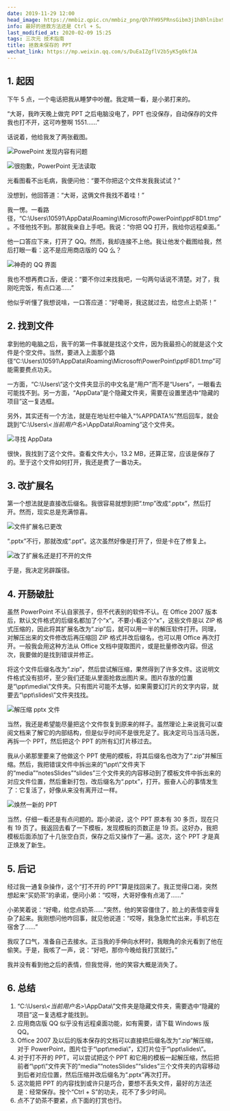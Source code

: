 ```yaml
---
date: 2019-11-29 12:00
head_image: https://mmbiz.qpic.cn/mmbiz_png/Qh7FH95PRnsGibm3j1h8hlnibx94eAfibTVFXjYq5ECtrAV4C3UjtFuU9oS2Nic4pIZibyHVkicJy2C0Cx9iaS86p6iaJw/0
info: 最好的拯救方法还是 Ctrl + S。
last_modified_at: 2020-02-09 15:25
tags: 三次元 技术指南
title: 拯救未保存的 PPT
wechat_link: https://mp.weixin.qq.com/s/DuEaIZgflV2b5yK5g0kfJA
---
```

## 1. 起因
下午 5 点，一个电话把我从睡梦中吵醒。我定睛一看，是小弟打来的。

“大哥，我昨天晚上做完 PPT 之后电脑没电了，PPT 也没保存，自动保存的文件我也打不开，这可咋整啊 1551……”

话说着，他给我发了两张截图。

![PowePoint 发现内容有问题](https://file.moetu.org/images/2020/02/20/53f4dd4e5c7173b8bb1b3092a603832812d33d60ba3ebf8a.png)

![很抱歉，PowerPoint 无法读取](https://file.moetu.org/images/2020/02/20/932c4e1b92f96c7e7bbfef60dc4f84258566d7ca015f4c8e.png)

光看图看不出毛病，我便问他：“要不你把这个文件发我我试试？”

没想到，他回答道：“大哥，这俩文件我找不着哇！”

我一愣。一看路径，“C:\Users\10591\AppData\Roaming\Microsoft\PowerPoint\pptF8D1.tmp”。不怪他找不到。那就我亲自上手吧。我说：“你把 QQ 打开，我给你远程桌面。”

他一口答应下来，打开了 QQ。然而，我却连接不上他。我让他发个截图给我，然后打眼一看：这不是应用商店版的 QQ 么？

![神奇的 QQ 界面](https://file.moetu.org/images/2020/02/20/dc7e5e30a4c7f2a224e7c51aa12c61cb29c1828569109328.png)

我也不想再费口舌，便说：“要不你过来找我吧，一句两句话说不清楚。对了，我刚吃完饭，有点口渴……”

他似乎听懂了我想说啥，一口答应道：“好嘞哥，我这就过去，给您点上奶茶！”

## 2. 找到文件
拿到他的电脑之后，我干的第一件事就是找这个文件，因为我最担心的就是这个文件是个空文件。当然，要进入上面那个路径“C:\Users\10591\AppData\Roaming\Microsoft\PowerPoint\pptF8D1.tmp”可能需要费点功夫。

一方面，“C:\Users\”这个文件夹显示的中文名是“用户”而不是“Users”，一眼看去可能找不到。另一方面，“AppData”是个隐藏文件夹，需要在设置里选中“隐藏的项目”这一复选框。

另外，其实还有一个方法，就是在地址栏中输入“%APPDATA%”然后回车，就会跳到“C:\Users\\*<当前用户名>*\AppData\Roaming”这个文件夹。

![寻找 AppData](https://file.moetu.org/images/2020/02/20/db816a5bcc79f47720b3e1ba75a3a0f39c99d9c374f50bb6.png)

很快，我找到了这个文件。查看文件大小，13.2 MB，还算正常，应该是保存了的。至于这个文件如何打开，我还是费了一番功夫。

## 3. 改扩展名
第一个想法就是直接改后缀名。我很容易就想到把“.tmp”改成“.pptx”，然后打开。然而，现实总是充满惊喜。

![文件扩展名已更改](https://file.moetu.org/images/2020/02/20/73728a9408b63862406a6f05ce5f769dd8af811819df8d1b.png)

“.pptx”不行，那就改成“.ppt”。这次虽然好像是打开了，但是卡在了修复上。

![改了扩展名还是打不开的文件](https://file.moetu.org/images/2020/02/20/c19454fa6ca116716870a76c2098b32c5f0924e8e82f5b29.gif)

于是，我决定另辟蹊径。

## 4. 开肠破肚
虽然 PowerPoint 不认自家孩子，但不代表别的软件不认。在 Office 2007 版本后，默认文件格式的后缀名都加了个“x”。不要小看这个“x”，这些文件是以 ZIP 格式压缩的，因此将其扩展名改为“.zip”后，就可以用一半的解压软件打开。同理，对解压出来的文件修改后再压缩回 ZIP 格式并改后缀名，也可以用 Office 再次打开。一般我会用这种方法从 Office 文档中提取图片，或是批量修改内容。但这次，我要做的是找到错误并修正。

将这个文件后缀名改为“.zip”，然后尝试解压缩，果然得到了许多文件。这说明文件格式没有损坏，至少我们还能从里面抢救出图片来。图片存放的位置是“\ppt\media\”文件夹。只有图片可能不太够，如果需要幻灯片的文字内容，就要去“\ppt\slides\”文件夹找找。

![解压缩 pptx 文件](https://file.moetu.org/images/2020/02/20/7597120be2a238743134cd56647c649b8870ca80007afb52.png)

当然，我还是希望能尽量把这个文件恢复到原来的样子。虽然理论上来说我可以查阅文档来了解它的内部结构，但是似乎时间不是很充足了。我决定司马当活马医，再拆一个 PPT，然后把这个 PPT 的所有幻灯片移过去。

我从小弟那里要来了他做这个 PPT 使用的模板，将其后缀名也改为了“.zip”并解压缩。然后，我把错误文件中拆出来的“\ppt\”文件夹下的“media”“notesSlides”“slides”三个文件夹的内容移动到了模板文件中拆出来的对应文件位置，然后重新打包，改后缀名为“.pptx”，打开。振奋人心的事情发生了：它复活了，好像从来没有离开过一样。

![焕然一新的 PPT](https://file.moetu.org/images/2020/02/20/ccd6448c884d387bb952af24f6448fb6655d8eb65f0c3ae1.png)

当然，仔细一看还是有点问题的。距小弟说，这个 PPT 原本有 30 多页，现在只有 19 页了。我返回去看了一下模板，发现模板的页数正是 19 页。这好办，我把模板后面添加了十几张空白页，保存之后又操作了一遍。这次，这个 PPT 才是真正焕发了新生。

## 5. 后记
经过我一通复杂操作，这个“打不开的 PPT”算是找回来了。我正觉得口渴，突然想起来“买奶茶”的承诺，便问小弟：“哎呀，大哥好像有点渴了……”

小弟笑着说：“好嘞，给您点奶茶……”突然，他的笑容僵住了，脸上的表情变得复杂了起来。我刚想问他咋回事，就见他说道：“哎呀，我急急忙忙出来，手机忘在宿舍了……”

我叹了口气，准备自己去接水。正当我的手伸向水杯时，我眼角的余光看到了他在偷笑。于是，我咳了一声，说：“好吧，那你今晚给我打赏就行。”

我并没有看到他之后的表情，但我觉得，他的笑容大概是消失了。

## 6. 总结
1. “C:\Users\\*<当前用户名>*\AppData\”文件夹是隐藏文件夹，需要选中“隐藏的项目”这一复选框才能找到。
2. 应用商店版 QQ 似乎没有远程桌面功能，如有需要，请下载 Windows 版 QQ。
3. Office 2007 及以后的版本保存的文档可以直接把后缀名改为“.zip”解压缩，对于 PowerPoint，图片位于“\ppt\media\”，幻灯片位于“\ppt\slides\”。
4. 对于打不开的 PPT，可以尝试把这个 PPT 和它用的模板一起解压缩，然后把前者“\ppt\”文件夹下的“media”“notesSlides”“slides”三个文件夹的内容移动到后者对应位置，然后压缩并改后缀名为“.pptx”再次打开。
5. 这次能把 PPT 的内容找到或许只是巧合，要想不丢失文件，最好的方法还是：经常保存。按个“Ctrl + S”的功夫，花不了多少时间。
6. 点不了奶茶不要紧，点下面的打赏也行。